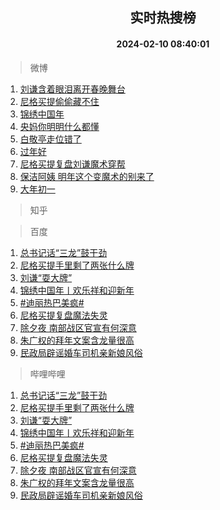 <div align="center"><h2>实时热搜榜</h2><h4>2024-02-10 08:40:01</h4></div>

> 微博  

1. [刘谦含着眼泪离开春晚舞台](https://s.weibo.com/weibo?q=%23%E5%88%98%E8%B0%A6%E5%90%AB%E7%9D%80%E7%9C%BC%E6%B3%AA%E7%A6%BB%E5%BC%80%E6%98%A5%E6%99%9A%E8%88%9E%E5%8F%B0%23&t=31&band_rank=1&Refer=top)<br />
2. [尼格买提偷偷藏不住](https://s.weibo.com/weibo?q=%E5%B0%BC%E6%A0%BC%E4%B9%B0%E6%8F%90%E5%81%B7%E5%81%B7%E8%97%8F%E4%B8%8D%E4%BD%8F&t=31&band_rank=2&Refer=top)<br />
3. [锦绣中国年](https://s.weibo.com/weibo?q=%23%E9%94%A6%E7%BB%A3%E4%B8%AD%E5%9B%BD%E5%B9%B4%23&t=31&band_rank=3&Refer=top)<br />
4. [央妈你明明什么都懂](https://s.weibo.com/weibo?q=%E5%A4%AE%E5%A6%88%E4%BD%A0%E6%98%8E%E6%98%8E%E4%BB%80%E4%B9%88%E9%83%BD%E6%87%82&t=31&band_rank=4&Refer=top)<br />
5. [白敬亭走位错了](https://s.weibo.com/weibo?q=%23%E7%99%BD%E6%95%AC%E4%BA%AD%E8%B5%B0%E4%BD%8D%E9%94%99%E4%BA%86%23&t=31&band_rank=5&Refer=top)<br />
6. [过年好](https://s.weibo.com/weibo?q=%E8%BF%87%E5%B9%B4%E5%A5%BD&t=31&band_rank=6&Refer=top)<br />
7. [尼格买提复盘刘谦魔术穿帮](https://s.weibo.com/weibo?q=%23%E5%B0%BC%E6%A0%BC%E4%B9%B0%E6%8F%90%E5%A4%8D%E7%9B%98%E5%88%98%E8%B0%A6%E9%AD%94%E6%9C%AF%E7%A9%BF%E5%B8%AE%23&t=31&band_rank=7&Refer=top)<br />
8. [保洁阿姨 明年这个变魔术的别来了](https://s.weibo.com/weibo?q=%E4%BF%9D%E6%B4%81%E9%98%BF%E5%A7%A8%20%E6%98%8E%E5%B9%B4%E8%BF%99%E4%B8%AA%E5%8F%98%E9%AD%94%E6%9C%AF%E7%9A%84%E5%88%AB%E6%9D%A5%E4%BA%86&t=31&band_rank=8&Refer=top)<br />
9. [大年初一](https://s.weibo.com/weibo?q=%E5%A4%A7%E5%B9%B4%E5%88%9D%E4%B8%80&t=31&band_rank=9&Refer=top)<br />

> 知乎  


> 百度  

1. [总书记话“三龙”鼓干劲](https://www.baidu.com/s?wd=%E6%80%BB%E4%B9%A6%E8%AE%B0%E8%AF%9D%E2%80%9C%E4%B8%89%E9%BE%99%E2%80%9D%E9%BC%93%E5%B9%B2%E5%8A%B2&sa=fyb_news&rsv_dl=fyb_news)<br />
2. [尼格买提手里剩了两张什么牌](https://www.baidu.com/s?wd=%E5%B0%BC%E6%A0%BC%E4%B9%B0%E6%8F%90%E6%89%8B%E9%87%8C%E5%89%A9%E4%BA%86%E4%B8%A4%E5%BC%A0%E4%BB%80%E4%B9%88%E7%89%8C&sa=fyb_news&rsv_dl=fyb_news)<br />
3. [刘谦“耍大牌”](https://www.baidu.com/s?wd=%E5%88%98%E8%B0%A6%E8%80%8D%E5%A4%A7%E7%89%8C&sa=fyb_news&rsv_dl=fyb_news)<br />
4. [锦绣中国年丨欢乐祥和迎新年](https://www.baidu.com/s?wd=%E9%94%A6%E7%BB%A3%E4%B8%AD%E5%9B%BD%E5%B9%B4%E4%B8%A8%E6%AC%A2%E4%B9%90%E7%A5%A5%E5%92%8C%E8%BF%8E%E6%96%B0%E5%B9%B4&sa=fyb_news&rsv_dl=fyb_news)<br />
5. [#迪丽热巴美疯#](https://www.baidu.com/s?wd=%23%E8%BF%AA%E4%B8%BD%E7%83%AD%E5%B7%B4%E7%BE%8E%E7%96%AF%23&sa=fyb_news&rsv_dl=fyb_news)<br />
6. [尼格买提复盘魔法失灵](https://www.baidu.com/s?wd=%E5%B0%BC%E6%A0%BC%E4%B9%B0%E6%8F%90%E5%A4%8D%E7%9B%98%E9%AD%94%E6%B3%95%E5%A4%B1%E7%81%B5&sa=fyb_news&rsv_dl=fyb_news)<br />
7. [除夕夜 南部战区官宣有何深意](https://www.baidu.com/s?wd=%E9%99%A4%E5%A4%95%E5%A4%9C+%E5%8D%97%E9%83%A8%E6%88%98%E5%8C%BA%E5%AE%98%E5%AE%A3%E6%9C%89%E4%BD%95%E6%B7%B1%E6%84%8F&sa=fyb_news&rsv_dl=fyb_news)<br />
8. [朱广权的拜年文案含龙量很高](https://www.baidu.com/s?wd=%E6%9C%B1%E5%B9%BF%E6%9D%83%E7%9A%84%E6%8B%9C%E5%B9%B4%E6%96%87%E6%A1%88%E5%90%AB%E9%BE%99%E9%87%8F%E5%BE%88%E9%AB%98&sa=fyb_news&rsv_dl=fyb_news)<br />
9. [民政局辟谣婚车司机亲新娘风俗](https://www.baidu.com/s?wd=%E6%B0%91%E6%94%BF%E5%B1%80%E8%BE%9F%E8%B0%A3%E5%A9%9A%E8%BD%A6%E5%8F%B8%E6%9C%BA%E4%BA%B2%E6%96%B0%E5%A8%98%E9%A3%8E%E4%BF%97&sa=fyb_news&rsv_dl=fyb_news)<br />

> 哔哩哔哩  

1. [总书记话“三龙”鼓干劲](https://www.baidu.com/s?wd=%E6%80%BB%E4%B9%A6%E8%AE%B0%E8%AF%9D%E2%80%9C%E4%B8%89%E9%BE%99%E2%80%9D%E9%BC%93%E5%B9%B2%E5%8A%B2&sa=fyb_news&rsv_dl=fyb_news)<br />
2. [尼格买提手里剩了两张什么牌](https://www.baidu.com/s?wd=%E5%B0%BC%E6%A0%BC%E4%B9%B0%E6%8F%90%E6%89%8B%E9%87%8C%E5%89%A9%E4%BA%86%E4%B8%A4%E5%BC%A0%E4%BB%80%E4%B9%88%E7%89%8C&sa=fyb_news&rsv_dl=fyb_news)<br />
3. [刘谦“耍大牌”](https://www.baidu.com/s?wd=%E5%88%98%E8%B0%A6%E8%80%8D%E5%A4%A7%E7%89%8C&sa=fyb_news&rsv_dl=fyb_news)<br />
4. [锦绣中国年丨欢乐祥和迎新年](https://www.baidu.com/s?wd=%E9%94%A6%E7%BB%A3%E4%B8%AD%E5%9B%BD%E5%B9%B4%E4%B8%A8%E6%AC%A2%E4%B9%90%E7%A5%A5%E5%92%8C%E8%BF%8E%E6%96%B0%E5%B9%B4&sa=fyb_news&rsv_dl=fyb_news)<br />
5. [#迪丽热巴美疯#](https://www.baidu.com/s?wd=%23%E8%BF%AA%E4%B8%BD%E7%83%AD%E5%B7%B4%E7%BE%8E%E7%96%AF%23&sa=fyb_news&rsv_dl=fyb_news)<br />
6. [尼格买提复盘魔法失灵](https://www.baidu.com/s?wd=%E5%B0%BC%E6%A0%BC%E4%B9%B0%E6%8F%90%E5%A4%8D%E7%9B%98%E9%AD%94%E6%B3%95%E5%A4%B1%E7%81%B5&sa=fyb_news&rsv_dl=fyb_news)<br />
7. [除夕夜 南部战区官宣有何深意](https://www.baidu.com/s?wd=%E9%99%A4%E5%A4%95%E5%A4%9C+%E5%8D%97%E9%83%A8%E6%88%98%E5%8C%BA%E5%AE%98%E5%AE%A3%E6%9C%89%E4%BD%95%E6%B7%B1%E6%84%8F&sa=fyb_news&rsv_dl=fyb_news)<br />
8. [朱广权的拜年文案含龙量很高](https://www.baidu.com/s?wd=%E6%9C%B1%E5%B9%BF%E6%9D%83%E7%9A%84%E6%8B%9C%E5%B9%B4%E6%96%87%E6%A1%88%E5%90%AB%E9%BE%99%E9%87%8F%E5%BE%88%E9%AB%98&sa=fyb_news&rsv_dl=fyb_news)<br />
9. [民政局辟谣婚车司机亲新娘风俗](https://www.baidu.com/s?wd=%E6%B0%91%E6%94%BF%E5%B1%80%E8%BE%9F%E8%B0%A3%E5%A9%9A%E8%BD%A6%E5%8F%B8%E6%9C%BA%E4%BA%B2%E6%96%B0%E5%A8%98%E9%A3%8E%E4%BF%97&sa=fyb_news&rsv_dl=fyb_news)<br />
